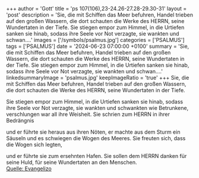 +++
author = 'Gott'
title = 'ps 107(106),23-24.26-27.28-29.30-31'
layout = 'post'
description = 'Sie, die mit Schiffen das Meer befuhren,  Handel trieben auf den großen Wassern, die dort schauten die Werke des HERRN,  seine Wundertaten in der Tiefe.  Sie stiegen empor zum Himmel, in die Urtiefen sanken sie hinab,  sodass ihre Seele vor Not verzagte, sie wankten und schwan....'
images = ['/symbols/psalmus.jpg']
categories = ['PSALMUS']
tags = ['PSALMUS']
date = '2024-06-23 07:00:00 +0100'
summary = 'Sie, die mit Schiffen das Meer befuhren,  Handel trieben auf den großen Wassern, die dort schauten die Werke des HERRN,  seine Wundertaten in der Tiefe.  Sie stiegen empor zum Himmel, in die Urtiefen sanken sie hinab,  sodass ihre Seele vor Not verzagte, sie wankten und schwan....'
linkedsummaryImage = 'psalmus.jpg'
keepImageRatio = 'true'
+++
Sie, die mit Schiffen das Meer befuhren, 
Handel trieben auf den großen Wassern,
die dort schauten die Werke des HERRN, 
seine Wundertaten in der Tiefe.

Sie stiegen empor zum Himmel, in die Urtiefen sanken sie hinab, 
sodass ihre Seele vor Not verzagte,
sie wankten und schwankten wie Betrunkene, 
verschlungen war all ihre Weisheit.<!--more-->
Sie schrien zum HERRN in ihrer Bedrängnis 

und er führte sie heraus aus ihren Nöten,
er machte aus dem Sturm ein Säuseln 
und es schwiegen die Wogen des Meeres.
Sie freuten sich, dass die Wogen sich legten, 

und er führte sie zum ersehnten Hafen.
Sie sollen dem HERRN danken für seine Huld, 
für seine Wundertaten an den Menschen.<br> [Quelle: Evangelizo](https://evangeliumtagfuertag.org/DE/gospel)